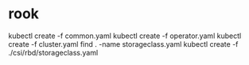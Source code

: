 # rook
kubectl create -f common.yaml
kubectl create -f operator.yaml
kubectl create -f cluster.yaml
find . -name storageclass.yaml
kubectl create -f ./csi/rbd/storageclass.yaml
